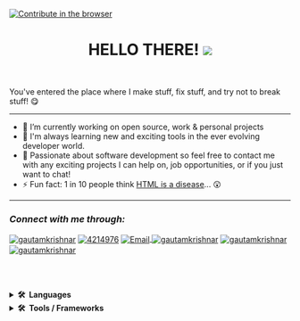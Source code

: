 [![Contribute in the browser](https://gitpod.io/button/open-in-gitpod.svg)](https://gitpod.io/#https://github.com/Michael-Futral/Michael-Futral)


<h1 align="center">HELLO THERE!  <img src="https://media.giphy.com/media/hvRJCLFzcasrR4ia7z/giphy.gif" width="55px"></h1>
<br/>

You've entered the place where I make stuff, fix stuff, and try not to break stuff!  &#128523;
<hr/>

<!--
**Michael-Futral/Michael-Futral** is a ✨ _special_ ✨ repository because its `README.md` (this file) appears on your GitHub profile.

Here are some ideas to get you started:-->

- 🔭 I’m currently working on open source, work & personal projects
- 🌱 I'm always learning new and exciting tools in the ever evolving developer world.
- 💬 Passionate about software development so feel free to contact me with any exciting projects I can help on, job opportunities, or if you just want to chat!
- ⚡ Fun fact: 1 in 10 people think <a href="https://www.latimes.com/business/technology/la-fi-tn-1-10-americans-html-std-study-finds-20140304-story.html#axzz2v1X0Ct00" target="_blank" rel="noreferrer noopener">HTML is a disease</a>... &#128562;

<hr/>


<h3><i>Connect with me through:</i></h3>
<p align="left">
<a href="https://www.linkedin.com/in/michael-futral" target="blank"><img align="center" src="https://raw.githubusercontent.com/rahuldkjain/github-profile-readme-generator/master/src/images/icons/Social/linked-in-alt.svg" alt="gautamkrishnar" height="30" width="40" /></a>
<a href="https://meta.stackoverflow.com/users/15780137/futralmc" target="blank"><img align="center" src="https://raw.githubusercontent.com/rahuldkjain/github-profile-readme-generator/master/src/images/icons/Social/stack-overflow.svg" alt="4214976" height="30" width="40" /></a>
<a href='mailto:MicahelFutral01@gmail.com' target="blank"><img align="center" src="https://upload.wikimedia.org/wikipedia/commons/8/8c/Gmail_Icon_%282013-2020%29.svg" alt="Email" height="30" width="40" />
<a href="https://twitter.com/futral_michael" target="blank"><img align="center" src="https://raw.githubusercontent.com/rahuldkjain/github-profile-readme-generator/master/src/images/icons/Social/twitter.svg" alt="gautamkrishnar" height="30" width="40" /></a>
<a href="https://www.instagram.com/futralmc/" target="blank"><img align="center" src="https://raw.githubusercontent.com/rahuldkjain/github-profile-readme-generator/master/src/images/icons/Social/instagram.svg" alt="gautamkrishnar" height="30" width="40" /></a><a href="https://www.codegrepper.com/profile/michael-futral" target="blank"><img align="center" src="https://www.codegrepper.com/images/logo_colors_small.png" alt="gautamkrishnar" height="30" width="40" /></a>
</a>
<br/>
  
  <br/><br/>
  <details>
  <summary><b>🛠️&nbsp;&nbsp;Languages</b></summary>
  <br/>
  <p align="left"> 
    <a href="https://www.cprogramming.com/" target="_blank"><img src="https://raw.githubusercontent.com/devicons/devicon/master/icons/c/c-original.svg" alt="c" width="40" height="40"/></a>
    <a href="https://nodejs.org/en/docs/" target="_blank"> <img src="https://raw.githubusercontent.com/devicons/devicon/master/icons/nodejs/nodejs-original-wordmark.svg" alt="nodejs" width="40" height="40"/></a>
    <a href="https://www.python.org" target="_blank"> <img src="https://raw.githubusercontent.com/devicons/devicon/master/icons/python/python-original.svg" alt="python" width="40" height="40"/> </a> 
    <a href="https://developer.mozilla.org/en-US/docs/Web/CSS" target="_blank"><img src="https://raw.githubusercontent.com/devicons/devicon/master/icons/css3/css3-original.svg" alt="python" width="40" height="40"/></a>
    <a href="https://docs.microsoft.com/en-us/office/vba/api/overview/" target="_blank"><img src="https://www.ignatiuz.com/wp-content/uploads/2018/09/Excel-VBA-1.png" alt="VBA" width="40" height="40"/>
    <a href="https://nodejs.org/en/docs/" target="_blank"> <img src="https://pluralsight2.imgix.net/paths/images/nodejs-45adbe594d.png" alt="NodeJS" width="40" height="40"/> </a>
   <a href="https://docs.microsoft.com/en-us/dotnet/visual-basic/" target="_blank"> <img src="https://upload.wikimedia.org/wikipedia/commons/thumb/4/40/VB.NET_Logo.svg/2048px-VB.NET_Logo.svg.png" alt="Visual Basics" width="40" height="40"/> </a>
   <a href="https://developer.mozilla.org/en-US/docs/Glossary/HTML5" target="_blank"> <img src="https://upload.wikimedia.org/wikipedia/commons/thumb/6/61/HTML5_logo_and_wordmark.svg/1200px-HTML5_logo_and_wordmark.svg.png" alt="HTML5" width="40" height="40"/> </a>      
    <a href="https://docs.microsoft.com/en-us/dotnet/csharp/" target="_blank"> <img src="https://p7.hiclipart.com/preview/929/60/54/net-framework-c-net-core-software-framework-mono-studio.jpg" alt="C#" width="40" height="40"/> </a> 
    <a href="https://developer.mozilla.org/en-US/docs/Web/JavaScript" target="_blank"> <img src="https://raw.githubusercontent.com/devicons/devicon/master/icons/javascript/javascript-original.svg" alt="javascript" width="40" height="40"/> </a>    
  </p>
</details>
    
    
<details>
  <summary><b>🛠️&nbsp;&nbsp;Tools / Frameworks</b></summary>
  <br/>
  <p align="left"> 
    <a href="https://getbootstrap.com/docs/4.1/getting-started/introduction/" target="_blank"><img src="https://raw.githubusercontent.com/devicons/devicon/master/icons/bootstrap/bootstrap-plain-wordmark.svg" alt="bootstrap" width="40" height="40"/></a>
    <a href="https://reactjs.org/" target="_blank"> <img src="https://raw.githubusercontent.com/devicons/devicon/master/icons/react/react-original-wordmark.svg" alt="react" width="40" height="40"/> </a>
    <a href="https://git-scm.com/doc" target="_blank"> <img src="https://git-scm.com/images/logos/downloads/Git-Icon-1788C.png" alt="Git" width="40" height="40"/> </a>
    <a href="https://docs.microsoft.com/en-us/visualstudio/windows/?view=vs-2022" target="_blank"> <img src="https://upload.wikimedia.org/wikipedia/commons/thumb/c/cd/Visual_Studio_2017_Logo.svg/768px-Visual_Studio_2017_Logo.svg.png" alt="Visual Studio" width="40" height="40"/> </a>
    <a href="https://docs.microsoft.com/en-us/dotnet/visual-basic/" target="_blank"> <img src="https://p7.hiclipart.com/preview/278/63/747/visual-basic-net-c-computer-programming-net-framework-vb-logo.jpg" alt="VB.net" width="40" height="40"/> </a>
    <a href="https://docs.github.com/en/github" target="_blank"> <img src="https://github.githubassets.com/images/modules/logos_page/Octocat.png" alt="Github" width="40" height="40"/> </a>
    <a href="https://docs.microsoft.com/en-us/powershell/" target="_blank"> <img src="https://upload.wikimedia.org/wikipedia/commons/2/2f/PowerShell_5.0_icon.png" alt="Powershell" width="40" height="40"/> </a>
  </p>
</details>
